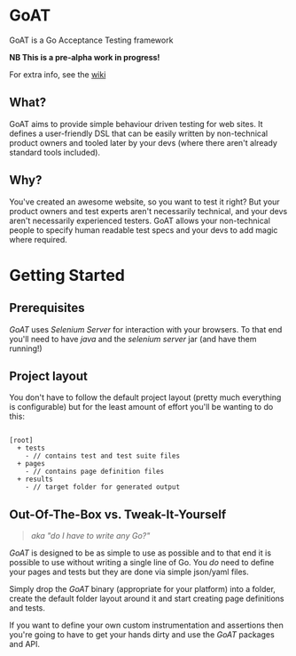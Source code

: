 GoAT
====

GoAT is a Go Acceptance Testing framework

**NB This is a pre-alpha work in progress!**

For extra info, see the [wiki](http://github.com/necrophonic/goat/wiki)

What?
-----

GoAT aims to provide simple behaviour driven testing for web sites. It defines a user-friendly DSL that can be easily written by non-technical product owners and tooled later by your devs (where there aren't already standard tools included).

Why?
----

You've created an awesome website, so you want to test it right? But your product owners and test experts aren't necessarily technical, and your devs aren't necessarily experienced testers. GoAT allows your non-technical people to specify human readable test specs and your devs to add magic where required.

Getting Started
===============

Prerequisites
-------------

_GoAT_ uses _Selenium Server_ for interaction with your browsers. To that end you'll need to have _java_ and the _selenium server_ jar (and have them running!)

Project layout
--------------

You don't have to follow the default project layout (pretty much everything is configurable) but for the least amount of effort you'll be wanting to do this:
```text

[root]
  + tests
    - // contains test and test suite files
  + pages
    - // contains page definition files
  + results
    - // target folder for generated output

```

Out-Of-The-Box vs. Tweak-It-Yourself
-------------------------------------

> _aka "do I have to write any Go?"_

_GoAT_ is designed to be as simple to use as possible and to that end it is possible to use without writing a single line of Go. You _do_ need to define your pages and tests but they are done via simple json/yaml files.

Simply drop the _GoAT_ binary (appropriate for your platform) into a folder, create the default folder layout around it and start creating page definitions and tests.

If you want to define your own custom instrumentation and assertions then you're going to have to get your hands dirty and use the _GoAT_ packages and API.
